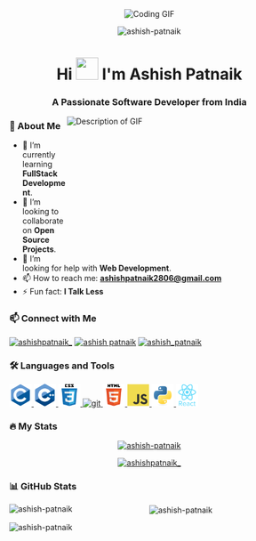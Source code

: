 <!-- Profile Header with GIF -->
<div align="center">
  <img height="190" src="https://i.giphy.com/6XX4V0O8a0xdS.webp" alt="Coding GIF" width="400" />
  <p align="center">
  <img src="https://komarev.com/ghpvc/?username=ashish-patnaik&label=Profile%20views&color=0e75b6&style=flat" alt="ashish-patnaik" />
</p>
  <h1 align="center">Hi <img src="https://raw.githubusercontent.com/MartinHeinz/MartinHeinz/master/wave.gif" width="40px" height="40px" /> I'm Ashish Patnaik</h1>
  <h3 align="center">A Passionate Software Developer from India</h3>
</div>

<img align="right" src="https://github.com/user-attachments/assets/2d168576-bb66-4854-b139-6abe244b0f13" alt="Description of GIF" width="400" height="250">


<!-- About Me Section -->
### 🌟 About Me
- 🌱 I’m currently learning **FullStack Development**.
- 👯 I’m looking to collaborate on **Open Source Projects**.
- 🤝 I’m looking for help with **Web Development**.
- 📫 How to reach me: **ashishpatnaik2806@gmail.com**
- ⚡ Fun fact: **I Talk Less**


  
<!-- Connect With Me Section -->
### 📫 Connect with Me
<p align="left">
  <a href="https://twitter.com/ashishpatnaik_" target="blank"><img align="center" src="https://raw.githubusercontent.com/rahuldkjain/github-profile-readme-generator/master/src/images/icons/Social/twitter.svg" alt="ashishpatnaik_" height="30" width="40" /></a>
  <a href="https://linkedin.com/in/ashish-patnaik" target="blank"><img align="center" src="https://raw.githubusercontent.com/rahuldkjain/github-profile-readme-generator/master/src/images/icons/Social/linked-in-alt.svg" alt="ashish patnaik" height="30" width="40" /></a>
  <a href="https://www.leetcode.com/ashish_patnaik" target="blank"><img align="center" src="https://raw.githubusercontent.com/rahuldkjain/github-profile-readme-generator/master/src/images/icons/Social/leet-code.svg" alt="ashish_patnaik" height="30" width="40" /></a>
</p>


<!-- Languages and Tools Section -->
### 🛠️ Languages and Tools
<p align="left"> 
  <a href="https://www.cprogramming.com/" target="_blank" rel="noreferrer"> 
    <img src="https://raw.githubusercontent.com/devicons/devicon/master/icons/c/c-original.svg" alt="c" width="40" height="40"/> 
  </a> 
  <a href="https://www.w3schools.com/cpp/" target="_blank" rel="noreferrer"> 
    <img src="https://raw.githubusercontent.com/devicons/devicon/master/icons/cplusplus/cplusplus-original.svg" alt="cplusplus" width="40" height="40"/> 
  </a> 
  <a href="https://www.w3schools.com/css/" target="_blank" rel="noreferrer"> 
    <img src="https://raw.githubusercontent.com/devicons/devicon/master/icons/css3/css3-original-wordmark.svg" alt="css3" width="40" height="40"/> 
  </a> 
  <a href="https://git-scm.com/" target="_blank" rel="noreferrer"> 
    <img src="https://www.vectorlogo.zone/logos/git-scm/git-scm-icon.svg" alt="git" width="40" height="40"/> 
  </a> 
  <a href="https://www.w3.org/html/" target="_blank" rel="noreferrer"> 
    <img src="https://raw.githubusercontent.com/devicons/devicon/master/icons/html5/html5-original-wordmark.svg" alt="html5" width="40" height="40"/> 
  </a> 
  <a href="https://developer.mozilla.org/en-US/docs/Web/JavaScript" target="_blank" rel="noreferrer"> 
    <img src="https://raw.githubusercontent.com/devicons/devicon/master/icons/javascript/javascript-original.svg" alt="javascript" width="40" height="40"/> 
  </a> 
  <a href="https://www.python.org" target="_blank" rel="noreferrer"> 
    <img src="https://raw.githubusercontent.com/devicons/devicon/master/icons/python/python-original.svg" alt="python" width="40" height="40"/> 
  </a> 
  <a href="https://reactjs.org/" target="_blank" rel="noreferrer"> 
    <img src="https://raw.githubusercontent.com/devicons/devicon/master/icons/react/react-original-wordmark.svg" alt="react" width="40" height="40"/> 
  </a> 
</p>


<!--  Trophies -->
<h3 align="left">🔥 My Stats</h3>
<p align="center">
  <a href="https://github.com/ryo-ma/github-profile-trophy"><img src="https://github-profile-trophy.vercel.app/?username=ashish-patnaik&theme=onedark&row=1&column=6" alt="ashish-patnaik" /></a>
</p>

<!-- Twitter Badge -->
<p align="center">
  <a href="https://twitter.com/ashishpatnaik_" target="blank">
    <img src="https://img.shields.io/twitter/follow/ashishpatnaik_?logo=twitter&style=for-the-badge" alt="ashishpatnaik_" />
  </a>
</p>
 

<!-- GitHub Stats Section -->
### 📊 GitHub Stats
<p align="center">
  <img align="left" src="https://github-readme-stats.vercel.app/api/top-langs?username=ashish-patnaik&show_icons=true&locale=en&layout=compact&theme=dark" alt="ashish-patnaik" />
  <img align="center" src="https://github-readme-stats.vercel.app/api?username=ashish-patnaik&show_icons=true&locale=en&theme=dark" alt="ashish-patnaik" />
</p>

<p align="center">
  <img align="left" src="https://github-readme-streak-stats.herokuapp.com/?user=ashish-patnaik&theme=dark" alt="ashish-patnaik" />
</p>
